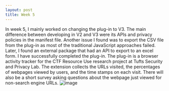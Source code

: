 ```yaml
---
layout: post
title: Week 5
---
```


In week 5, I mainly worked on changing the plug-in to V3. The main difference between developing in V2 and V3 were its APIs and privacy policies in the manifest file. Another issue I found was to export the CSV file from the plug-in as most of the traditional JavaScript approaches failed. Later, I found an external package that had an API to export to an excel form. I have successfully completed the plug-in. The plug-in is a browser activity tracker for the CTF Resource Use research project at Tufts Security and Privacy Lab. The extension collects the URLs visited, the percentages of webpages viewed by users, and the time stamps on each visit. There will also be a short survey asking questions about the webpage just viewed for non-search engine URLs. ![image](https://user-images.githubusercontent.com/16162040/178615072-76a3c5d0-467f-4f24-a7f8-bb31a34c0ffc.png)
